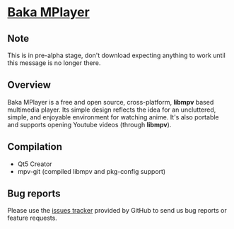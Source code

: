 # [Baka MPlayer](http://bakamplayer.u8sand.net)

## Note

This is in pre-alpha stage, don't download expecting anything to work until this message is no longer there.

## Overview

Baka MPlayer is a free and open source, cross-platform, **libmpv** based multimedia player.
Its simple design reflects the idea for an uncluttered, simple, and enjoyable environment for watching anime.
It's also portable and supports opening Youtube videos (through **libmpv**).

## Compilation

* Qt5 Creator
* mpv-git (compiled libmpv and pkg-config support)

## Bug reports

Please use the [issues tracker](https://github.com/u8sand/Baka-MPlayer/issues) provided by GitHub to send us bug reports or
feature requests.